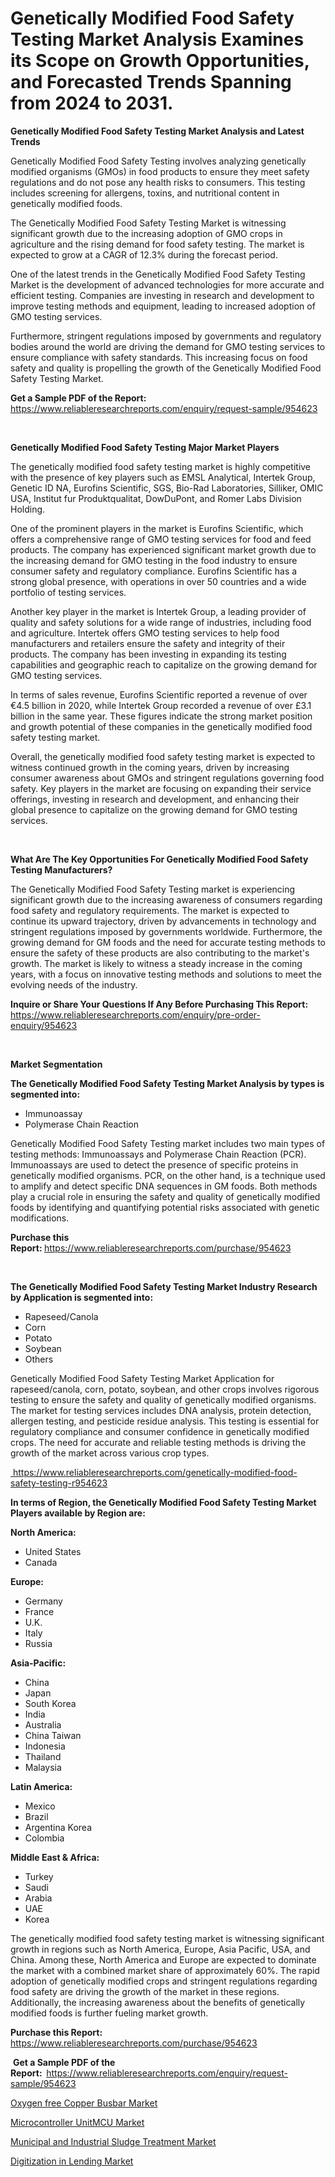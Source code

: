 <p><h1>Genetically Modified Food Safety Testing Market Analysis Examines its Scope on Growth Opportunities, and Forecasted Trends Spanning from 2024 to 2031.</h1></p><p><strong>Genetically Modified Food Safety Testing Market Analysis and Latest Trends</strong></p>
<p><p>Genetically Modified Food Safety Testing involves analyzing genetically modified organisms (GMOs) in food products to ensure they meet safety regulations and do not pose any health risks to consumers. This testing includes screening for allergens, toxins, and nutritional content in genetically modified foods.</p><p>The Genetically Modified Food Safety Testing Market is witnessing significant growth due to the increasing adoption of GMO crops in agriculture and the rising demand for food safety testing. The market is expected to grow at a CAGR of 12.3% during the forecast period.</p><p>One of the latest trends in the Genetically Modified Food Safety Testing Market is the development of advanced technologies for more accurate and efficient testing. Companies are investing in research and development to improve testing methods and equipment, leading to increased adoption of GMO testing services.</p><p>Furthermore, stringent regulations imposed by governments and regulatory bodies around the world are driving the demand for GMO testing services to ensure compliance with safety standards. This increasing focus on food safety and quality is propelling the growth of the Genetically Modified Food Safety Testing Market.</p></p>
<p><strong>Get a Sample PDF of the Report:&nbsp;</strong> <a href="https://www.reliableresearchreports.com/enquiry/request-sample/954623">https://www.reliableresearchreports.com/enquiry/request-sample/954623</a></p>
<p>&nbsp;</p>
<p><strong>Genetically Modified Food Safety Testing Major Market Players</strong></p>
<p><p>The genetically modified food safety testing market is highly competitive with the presence of key players such as EMSL Analytical, Intertek Group, Genetic ID NA, Eurofins Scientific, SGS, Bio-Rad Laboratories, Silliker, OMIC USA, Institut fur Produktqualitat, DowDuPont, and Romer Labs Division Holding. </p><p>One of the prominent players in the market is Eurofins Scientific, which offers a comprehensive range of GMO testing services for food and feed products. The company has experienced significant market growth due to the increasing demand for GMO testing in the food industry to ensure consumer safety and regulatory compliance. Eurofins Scientific has a strong global presence, with operations in over 50 countries and a wide portfolio of testing services.</p><p>Another key player in the market is Intertek Group, a leading provider of quality and safety solutions for a wide range of industries, including food and agriculture. Intertek offers GMO testing services to help food manufacturers and retailers ensure the safety and integrity of their products. The company has been investing in expanding its testing capabilities and geographic reach to capitalize on the growing demand for GMO testing services.</p><p>In terms of sales revenue, Eurofins Scientific reported a revenue of over €4.5 billion in 2020, while Intertek Group recorded a revenue of over £3.1 billion in the same year. These figures indicate the strong market position and growth potential of these companies in the genetically modified food safety testing market.</p><p>Overall, the genetically modified food safety testing market is expected to witness continued growth in the coming years, driven by increasing consumer awareness about GMOs and stringent regulations governing food safety. Key players in the market are focusing on expanding their service offerings, investing in research and development, and enhancing their global presence to capitalize on the growing demand for GMO testing services.</p></p>
<p>&nbsp;</p>
<p><strong>What Are The Key Opportunities For Genetically Modified Food Safety Testing Manufacturers?</strong></p>
<p><p>The Genetically Modified Food Safety Testing market is experiencing significant growth due to the increasing awareness of consumers regarding food safety and regulatory requirements. The market is expected to continue its upward trajectory, driven by advancements in technology and stringent regulations imposed by governments worldwide. Furthermore, the growing demand for GM foods and the need for accurate testing methods to ensure the safety of these products are also contributing to the market's growth. The market is likely to witness a steady increase in the coming years, with a focus on innovative testing methods and solutions to meet the evolving needs of the industry.</p></p>
<p><strong>Inquire or Share Your Questions If Any Before Purchasing This Report:</strong> <a href="https://www.reliableresearchreports.com/enquiry/pre-order-enquiry/954623">https://www.reliableresearchreports.com/enquiry/pre-order-enquiry/954623</a></p>
<p>&nbsp;</p>
<p><strong>Market Segmentation</strong></p>
<p><strong>The Genetically Modified Food Safety Testing Market Analysis by types is segmented into:</strong></p>
<p><ul><li>Immunoassay</li><li>Polymerase Chain Reaction</li></ul></p>
<p><p>Genetically Modified Food Safety Testing market includes two main types of testing methods: Immunoassays and Polymerase Chain Reaction (PCR). Immunoassays are used to detect the presence of specific proteins in genetically modified organisms. PCR, on the other hand, is a technique used to amplify and detect specific DNA sequences in GM foods. Both methods play a crucial role in ensuring the safety and quality of genetically modified foods by identifying and quantifying potential risks associated with genetic modifications.</p></p>
<p><strong>Purchase this Report:&nbsp;</strong><a href="https://www.reliableresearchreports.com/purchase/954623">https://www.reliableresearchreports.com/purchase/954623</a></p>
<p>&nbsp;</p>
<p><strong>The Genetically Modified Food Safety Testing Market Industry Research by Application is segmented into:</strong></p>
<p><ul><li>Rapeseed/Canola</li><li>Corn</li><li>Potato</li><li>Soybean</li><li>Others</li></ul></p>
<p><p>Genetically Modified Food Safety Testing Market Application for rapeseed/canola, corn, potato, soybean, and other crops involves rigorous testing to ensure the safety and quality of genetically modified organisms. The market for testing services includes DNA analysis, protein detection, allergen testing, and pesticide residue analysis. This testing is essential for regulatory compliance and consumer confidence in genetically modified crops. The need for accurate and reliable testing methods is driving the growth of the market across various crop types.</p></p>
<p><a href="https://www.reliableresearchreports.com/genetically-modified-food-safety-testing-r954623">&nbsp;https://www.reliableresearchreports.com/genetically-modified-food-safety-testing-r954623</a></p>
<p><strong>In terms of Region, the Genetically Modified Food Safety Testing Market Players available by Region are:</strong></p>
<p>
    <p> <strong> North America: </strong>
        <ul>
            <li>United States</li>
            <li>Canada</li>
        </ul>
        </p> 
    <p> <strong> Europe: </strong>
        <ul>
            <li>Germany</li>
            <li>France</li>
            <li>U.K.</li>
            <li>Italy</li>
            <li>Russia</li>
        </ul>
        </p> 
    <p> <strong> Asia-Pacific: </strong>
        <ul>
            <li>China</li>
            <li>Japan</li>
            <li>South Korea</li>
            <li>India</li>
            <li>Australia</li>
            <li>China Taiwan</li>
            <li>Indonesia</li>
            <li>Thailand</li>
            <li>Malaysia</li>
        </ul>
        </p> 
    <p> <strong> Latin America: </strong>
        <ul>
            <li>Mexico</li>
            <li>Brazil</li>
            <li>Argentina Korea</li>
            <li>Colombia</li>
        </ul>
        </p> 
    <p> <strong> Middle East & Africa: </strong>
        <ul>
            <li>Turkey</li>
            <li>Saudi</li>
            <li>Arabia</li>
            <li>UAE</li>
            <li>Korea</li>
        </ul>
    </p>
    </p>
<p><p>The genetically modified food safety testing market is witnessing significant growth in regions such as North America, Europe, Asia Pacific, USA, and China. Among these, North America and Europe are expected to dominate the market with a combined market share of approximately 60%. The rapid adoption of genetically modified crops and stringent regulations regarding food safety are driving the growth of the market in these regions. Additionally, the increasing awareness about the benefits of genetically modified foods is further fueling market growth.</p></p>
<p><strong>Purchase this Report: </strong><a href="https://www.reliableresearchreports.com/purchase/954623">https://www.reliableresearchreports.com/purchase/954623</a></p>
<p>&nbsp;<strong>Get a Sample PDF of the Report:&nbsp;&nbsp;</strong><a href="https://www.reliableresearchreports.com/enquiry/request-sample/954623">https://www.reliableresearchreports.com/enquiry/request-sample/954623</a></p>
<p><strong></strong></p>
<p><p><a href="https://www.linkedin.com/pulse/oxygen-free-copper-busbar-market-research-report-its-history-innoc">Oxygen free Copper Busbar Market</a></p><p><a href="https://www.linkedin.com/pulse/microcontroller-unitmcu-market-size-trends-complete-industry-cyvrc">Microcontroller UnitMCU Market</a></p><p><a href="https://github.com/susanjprice2023/Market-Research-Report-List-1/blob/main/municipal-and-industrial-sludge-treatment-market.md">Municipal and Industrial Sludge Treatment Market</a></p><p><a href="https://github.com/ElmoRunolfsson2023/Market-Research-Report-List-1/blob/main/digitization-in-lending-market.md">Digitization in Lending Market</a></p></p>